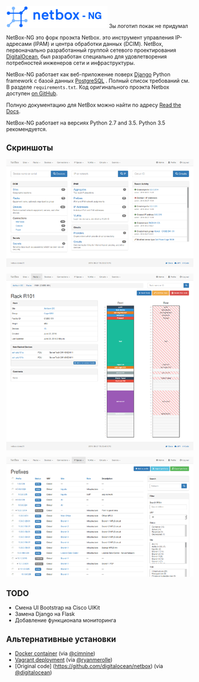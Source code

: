 ![NetBox](docs/netbox_logo.png "NetBox logo") Зы логотип покак не придумал

NetBox-NG это форк проэкта Netbox.  это инструмент управления IP-адресами (IPAM) и центра обработки данных (DCIM). NetBox, первоначально разработанный группой сетевого проектирования [DigitalOcean](https://www.digitalocean.com/), был разработан специально для удовлетворения потребностей инженеров сети и инфраструктуры.

NetBox-NG работает как веб-приложение поверх [Django](https://www.djangoproject.com/) Python framework c  базой данныx [PostgreSQL](http://www.postgresql.org/) . Полный список требований см. В разделе `requirements.txt`. Код оригинального проэкта Netbox доступен [on GitHub](https://github.com/digitalocean/netbox).

Полную документацию для NetBox можно найти по адресу [Read the Docs](http://netbox.readthedocs.io/en/stable/).

NetBox-NG работает на версиях Python 2.7 and 3.5.  Python 3.5 рекомендуется.

## Скриншоты

![Screenshot of main page](docs/media/screenshot1.png "Main page")

![Screenshot of rack elevation](docs/media/screenshot2.png "Rack elevation")

![Screenshot of prefix hierarchy](docs/media/screenshot3.png "Prefix hierarchy")

## TODO

*  Смена UI Bootstrap на Cisco UIKit
*  Замена Django на Flask
*  Добавление функционала мониторинга


## Альтернативные установки

* [Docker container](https://github.com/ninech/netbox-docker) (via [@cimnine](https://github.com/cimnine))
* [Vagrant deployment](https://github.com/ryanmerolle/netbox-vagrant) (via [@ryanmerolle](https://github.com/ryanmerolle))
* [Original code] (https://github.com/digitalocean/netbox) (via [@digitalocean](https://github.com/digitalocean))
